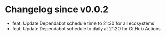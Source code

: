 # Changelog since v0.0.2
- feat: Update Dependabot schedule time to 21:30 for all ecosystems 
- feat: Update Dependabot schedule to daily at 21:20 for GitHub Actions 
